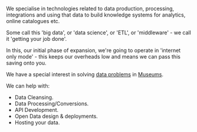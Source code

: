 We specialise in technologies related to data production, processing, integrations and using that data to build knowledge systems for analytics, online catalogues etc.

Some call this 'big data', or 'data science', or 'ETL', or 'middleware' -  we call it 'getting your job done'.

In this, our initial phase of expansion, we're going to operate in 'internet only mode' - this keeps our overheads low and means we can pass this saving onto you.

We have a special interest in solving [data problems](/blog/2015-07-23/) in [Museums](/museums/).

We can help with:

* Data Cleansing.
* Data Processing/Conversions.
* API Development.
* Open Data design & deployments.
* Hosting your data.
